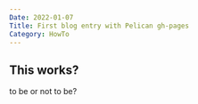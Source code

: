 ```yaml
---
Date: 2022-01-07
Title: First blog entry with Pelican gh-pages
Category: HowTo
---
```


## This works?

to be or not to be?
